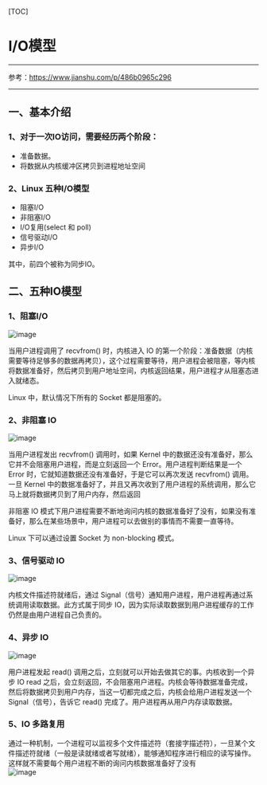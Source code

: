 [TOC]



# I/O模型

---
参考：https://www.jianshu.com/p/486b0965c296

---

## 一、基本介绍
### 1、对于一次IO访问，需要经历两个阶段：
- 准备数据。
- 将数据从内核缓冲区拷贝到进程地址空间

### 2、Linux 五种I/O模型
- 阻塞I/O
- 非阻塞I/O
- I/O复用(select 和 poll)
- 信号驱动I/O
- 异步I/O<br>

其中，前四个被称为同步IO。


## 二、五种IO模型
### 1、阻塞I/O

![image](https://static.oschina.net/uploads/img/201604/20150405_VKYH.png)<br>

当用户进程调用了 recvfrom() 时，内核进入 IO 的第一个阶段：准备数据（内核需要等待足够多的数据再拷贝），这个过程需要等待，用户进程会被阻塞，等内核将数据准备好，然后拷贝到用户地址空间，内核返回结果，用户进程才从阻塞态进入就绪态。

Linux 中，默认情况下所有的 Socket 都是阻塞的。
### 2、非阻塞 IO

![image](https://images0.cnblogs.com/i/442176/201403/191353249597648.jpg)<br>

当用户进程发出 recvfrom() 调用时，如果 Kernel 中的数据还没有准备好，那么它并不会阻塞用户进程，而是立刻返回一个 Error。用户进程判断结果是一个 Error 时，它就知道数据还没有准备好，于是它可以再次发送 recvfrom() 调用。一旦 Kernel 中的数据准备好了，并且又再次收到了用户进程的系统调用，那么它马上就将数据拷贝到了用户内存，然后返回

非阻塞 IO 模式下用户进程需要不断地询问内核的数据准备好了没有，如果没有准备好，那么在某些场景中，用户进程可以去做别的事情而不需要一直等待。

Linux 下可以通过设置 Socket 为 non-blocking 模式。

### 3、信号驱动 IO
![image](https://images0.cnblogs.com/i/442176/201403/191405186935031.jpg)<br>

内核文件描述符就绪后，通过 Signal（信号）通知用户进程，用户进程再通过系统调用读取数据。此方式属于同步 IO，因为实际读取数据到用户进程缓存的工作仍然是由用户进程自己负责的。

### 4、异步 IO
![image](https://images0.cnblogs.com/i/442176/201403/191409181463512.jpg)<br>

用户进程发起 read() 调用之后，立刻就可以开始去做其它的事。内核收到一个异步 IO read 之后，会立刻返回，不会阻塞用户进程。内核会等待数据准备完成，然后将数据拷贝到用户内存，当这一切都完成之后，内核会给用户进程发送一个 Signal（信号），告诉它 read() 完成了。用户进程再从用户内存读取数据。

### 5、IO 多路复用
通过一种机制，一个进程可以监视多个文件描述符（套接字描述符），一旦某个文件描述符就绪（一般是读就绪或者写就绪），能够通知程序进行相应的读写操作。这样就不需要每个用户进程不断的询问内核数据准备好了没有<br>
![image](https://images0.cnblogs.com/i/442176/201403/191359495371191.jpg)